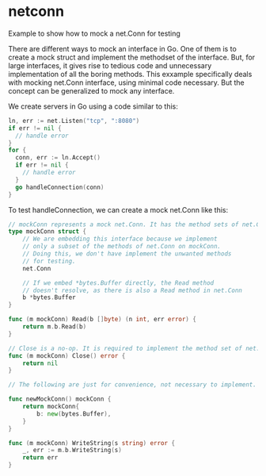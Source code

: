 # netconn
Example to show how to mock a net.Conn for testing

There are different ways to mock an interface in Go. One of them is to create a mock struct and implement the methodset of the interface. But, for large interfaces, it gives rise to tedious code and unnecessary implementation of all the boring methods. This exxample specifically deals with mocking net.Conn interface, using minimal code necessary. But the concept can be generalized to mock any interface.

We create servers in Go using a code similar to this:

```go
ln, err := net.Listen("tcp", ":8080")
if err != nil {
  // handle error
}
for {
  conn, err := ln.Accept()
  if err != nil {
    // handle error
  }
  go handleConnection(conn)
}
```

To test handleConnection, we can create a mock net.Conn like this:

```go
// mockConn represents a mock net.Conn. It has the method sets of net.Conn.
type mockConn struct {
	// We are embedding this interface because we implement
	// only a subset of the methods of net.Conn on mockConn.
	// Doing this, we don't have implement the unwanted methods
	// for testing.
	net.Conn

	// If we embed *bytes.Buffer directly, the Read method
	// doesn't resolve, as there is also a Read method in net.Conn
	b *bytes.Buffer
}

func (m mockConn) Read(b []byte) (n int, err error) {
	return m.b.Read(b)
}

// Close is a no-op. It is required to implement the method set of net.Conn.
func (m mockConn) Close() error {
	return nil
}

// The following are just for convenience, not necessary to implement.

func newMockConn() mockConn {
	return mockConn{
		b: new(bytes.Buffer),
	}
}

func (m mockConn) WriteString(s string) error {
	_, err := m.b.WriteString(s)
	return err
}
```
